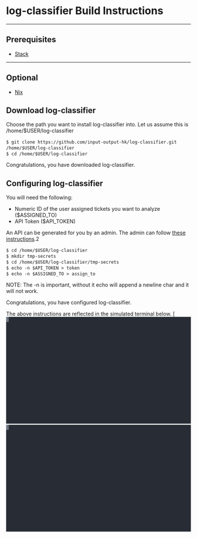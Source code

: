 # log-classifier Build Instructions

---


## Prerequisites
- [Stack](https://github.com/commercialhaskell/stack/blob/master/doc/install_and_upgrade.md)

---

## Optional
- [Nix](https://nixos.org/nix/download.html)

## Download log-classifier

Choose the path you want to install log-classifier into.
Let us assume this is /home/$USER/log-classifier

```
$ git clone https://github.com/input-output-hk/log-classifier.git /home/$USER/log-classifier
$ cd /home/$USER/log-classifier
```

Congratulations, you have downloaded log-classifier.

## Configuring log-classifier
You will need the following:
  - Numeric ID of the user assigned tickets you want to analyze ($ASSIGNED_TO)
  - API Token ($API_TOKEN)

An API can be generated for you by an admin. The admin can follow [these instructions](https://support.zendesk.com/hc/en-us/articles/226022787-Generating-a-new-API-token-).2
  
```
$ cd /home/$USER/log-classifier
$ mkdir tmp-secrets
$ cd /home/$USER/log-classifier/tmp-secrets
$ echo -n $API_TOKEN > token
$ echo -n $ASSIGNED_TO > assign_to
```

NOTE: The -n is important, without it echo will append a newline char and it will not work.

Congratulations, you have configured log-classifier.

The above instructions are reflected in the simulated terminal below.
[![Terminal Example](./log-classifier.svg)
<img src="./log-classifier.svg">